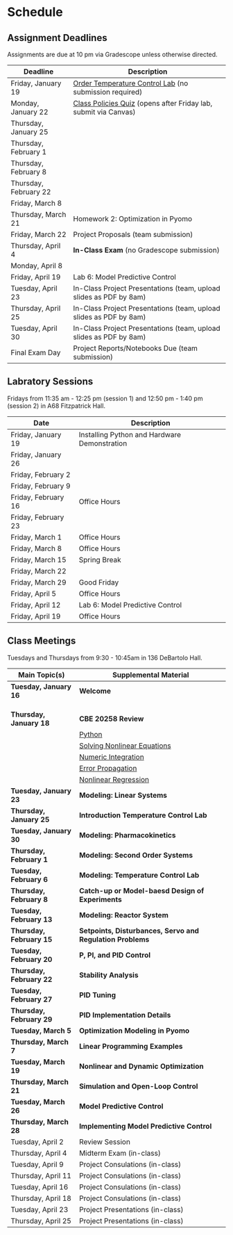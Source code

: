 # Schedule

## Assignment Deadlines

Assignments are due at 10 pm via Gradescope unless otherwise directed.

| Deadline    | Description |
| ----------- | ----------- |
| Friday, January 19 | [Order Temperature Control Lab](https://www.amazon.com/TCLab-Temperature-Control-Lab/dp/B07GMFWMRY) (no submission required) |
| Monday, January 22 | [Class Policies Quiz](https://canvas.nd.edu/courses/82955/quizzes/48657) (opens after Friday lab, submit via Canvas) |
| Thursday, January 25 | [](./assignments/Homework-1.ipynb) |
| Thursday, February 1 | [](./assignments/Lab-1-Step-Testing.ipynb) |
| Thursday, February 8 | [](./assignments/Lab-2-Relay-Control.ipynb) |
| Thursday, February 22 | [](./assignments/Lab-3-Model-Identification.ipynb) |
| Friday, March 8 | [](./assignments/Lab-4-PI-Control.ipynb) |
| Thursday, March 21| Homework 2: Optimization in Pyomo |
| Friday, March 22 | Project Proposals (team submission) |
| Thursday, April 4 | **In-Class Exam** (no Gradescope submission) |
| Monday, April 8 | [](./assignments/Lab-5-Open-Loop-Optimization.ipynb) |
| Friday, April 19 | Lab 6: Model Predictive Control |
| Tuesday, April 23 | In-Class Project Presentations (team, upload slides as PDF by 8am) |
| Thursday, April 25 | In-Class Project Presentations (team, upload slides as PDF by 8am) |
| Tuesday, April 30 | In-Class Project Presentations (team, upload slides as PDF by 8am) |
| Final Exam Day | Project Reports/Notebooks Due (team submission) |

## Labratory Sessions

Fridays from 11:35 am - 12:25 pm (session 1) and 12:50 pm - 1:40 pm (session 2) in A68 Fitzpatrick Hall.

| Date     | Description |
| ----------- | ----------- |
| Friday, January 19 | Installing Python and Hardware Demonstration |
| Friday, January 26 | [](./assignments/Lab-1-Step-Testing.ipynb) |
| Friday, February 2 | [](./assignments/Lab-2-Relay-Control.ipynb) |
| Friday, February 9 | [](./assignments/Lab-3-Model-Identification.ipynb)
| Friday, February 16 | Office Hours |
| Friday, February 23 | [](./assignments/Lab-4-PI-Control.ipynb)
| Friday, March 1 | Office Hours |
| Friday, March 8 | Office Hours |
| Friday, March 15 | Spring Break |
| Friday, March 22 | [](./assignments/Lab-5-Open-Loop-Optimization.ipynb) |
| Friday, March 29 | Good Friday |
| Friday, April 5 | Office Hours |
| Friday, April 12 | Lab 6: Model Predictive Control |
| Friday, April 19 | Office Hours |

## Class Meetings

Tuesdays and Thursdays from 9:30 - 10:45am in 136 DeBartolo Hall.

| Main Topic(s) | Supplemental Material |
| ----------- | ----------- |
| **Tuesday, January 16** | **Welcome** |
| [](./notebooks/01.00-What-is-Process-Control.md) | [](./Schedule.md) |
| [](./notebooks/01.01-What-is-Feedback.ipynb) | [](./Syllabus.md) |
| [](./notebooks/01.02-Elements-of-Feedback-Control.ipynb) | [](./python/A.00-Python-Tutorials.md) |
| **Thursday, January 18** | **CBE 20258 Review** |
| [](./assignments/Homework-1.ipynb) | [Python](https://ndcbe.github.io/data-and-computing/notebooks/01/Python-Primer.html) |
| | [Solving Nonlinear Equations](https://ndcbe.github.io/data-and-computing/notebooks/06/nonlinear_systems.html) |
| | [Numeric Integration](https://ndcbe.github.io/data-and-computing/notebooks/07/integration.html) |
| | [Error Propagation](https://ndcbe.github.io/data-and-computing/notebooks/12/uncertainty.html) |
| | [Nonlinear Regression](https://ndcbe.github.io/data-and-computing/notebooks/15/advanced_regression.html) |
| **Tuesday, January 23** | **Modeling: Linear Systems** |
| **Thursday, January 25** | **Introduction Temperature Control Lab** |
| **Tuesday, January 30** | **Modeling: Pharmacokinetics** |
| **Thursday, February 1** | **Modeling: Second Order Systems** |
| **Tuesday, February 6** | **Modeling: Temperature Control Lab** |
| **Thursday, February 8** | **Catch-up or Model-baesd Design of Experiments** |
| **Tuesday, February 13** | **Modeling: Reactor System** |
| **Thursday, February 15** | **Setpoints, Disturbances, Servo and Regulation Problems**|
| **Tuesday, February 20** | **P, PI, and PID Control** |
| **Thursday, February 22** | **Stability Analysis** |
| **Tuesday, February 27** | **PID Tuning** |
| **Thursday, February 29** | **PID Implementation Details** |
| **Tuesday, March 5** | **Optimization Modeling in Pyomo** |
| **Thursday, March 7** | **Linear Programming Examples** |
| **Tuesday, March 19** | **Nonlinear and Dynamic Optimization** |
| **Thursday, March 21** | **Simulation and Open-Loop Control** |
| **Tuesday, March 26** | **Model Predictive Control** |
| **Thursday, March 28** | **Implementing Model Predictive Control** |
| Tuesday, April 2 | Review Session |
| Thursday, April 4 | Midterm Exam (in-class) |
| Tuesday, April 9 | Project Consulations (in-class) |
| Thursday, April 11 | Project Consulations (in-class) |
| Tuesday, April 16 | Project Consulations (in-class) |
| Thursday, April 18 | Project Consulations (in-class) |
| Tuesday, April 23 | Project Presentations (in-class) |
| Thursday, April 25 | Project Presentations (in-class) |